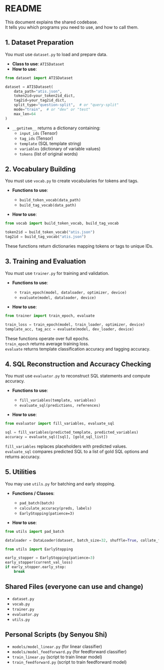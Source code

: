 # README

This document explains the shared codebase.  
It tells you which programs you need to use, and how to call them.

## 1. Dataset Preparation

You must use `dataset.py` to load and prepare data.

- **Class to use**: `ATISDataset`
- **How to use**:

```python
from dataset import ATISDataset

dataset = ATISDataset(
    data_path="atis.json",
    token2id=your_token2id_dict,
    tag2id=your_tag2id_dict,
    split_type="question-split",  # or "query-split"
    mode="train",  # or "dev" or "test"
    max_len=64
)
```

- `__getitem__` returns a dictionary containing:
  - `input_ids` (Tensor)
  - `tag_ids` (Tensor)
  - `template` (SQL template string)
  - `variables` (dictionary of variable values)
  - `tokens` (list of original words)

## 2. Vocabulary Building

You must use `vocab.py` to create vocabularies for tokens and tags.

- **Functions to use**:
  - `build_token_vocab(data_path)`
  - `build_tag_vocab(data_path)`

- **How to use**:

```python
from vocab import build_token_vocab, build_tag_vocab

token2id = build_token_vocab("atis.json")
tag2id = build_tag_vocab("atis.json")
```

These functions return dictionaries mapping tokens or tags to unique IDs.

## 3. Training and Evaluation

You must use `trainer.py` for training and validation.

- **Functions to use**:
  - `train_epoch(model, dataloader, optimizer, device)`
  - `evaluate(model, dataloader, device)`

- **How to use**:

```python
from trainer import train_epoch, evaluate

train_loss = train_epoch(model, train_loader, optimizer, device)
template_acc, tag_acc = evaluate(model, dev_loader, device)
```

These functions operate over full epochs.  
`train_epoch` returns average training loss.  
`evaluate` returns template classification accuracy and tagging accuracy.

## 4. SQL Reconstruction and Accuracy Checking

You must use `evaluator.py` to reconstruct SQL statements and compute accuracy.

- **Functions to use**:
  - `fill_variables(template, variables)`
  - `evaluate_sql(predictions, references)`

- **How to use**:

```python
from evaluator import fill_variables, evaluate_sql

sql = fill_variables(predicted_template, predicted_variables)
accuracy = evaluate_sql([sql], [gold_sql_list])
```

`fill_variables` replaces placeholders with predicted values.  
`evaluate_sql` compares predicted SQL to a list of gold SQL options and returns accuracy.

## 5. Utilities

You may use `utils.py` for batching and early stopping.

- **Functions / Classes**:
  - `pad_batch(batch)`
  - `calculate_accuracy(preds, labels)`
  - `EarlyStopping(patience=3)`

- **How to use**:

```python
from utils import pad_batch

dataloader = DataLoader(dataset, batch_size=32, shuffle=True, collate_fn=pad_batch)
```

```python
from utils import EarlyStopping

early_stopper = EarlyStopping(patience=3)
early_stopper(current_val_loss)
if early_stopper.early_stop:
    break
```

## Shared Files (everyone can use and change)

- `dataset.py`
- `vocab.py`
- `trainer.py`
- `evaluator.py`
- `utils.py`

## Personal Scripts (by Senyou Shi)

- `models/model_linear.py` (for linear classifier)
- `models/model_feedforward.py` (for feedforward classifier)
- `train_linear.py` (script to train linear model)
- `train_feedforward.py` (script to train feedforward model)
